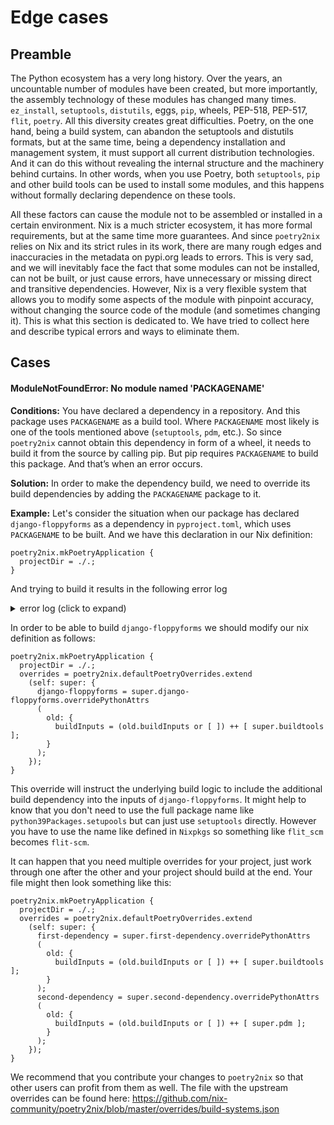 # Edge cases

## Preamble

The Python ecosystem has a very long history.
Over the years, an uncountable number of modules have been created, but more importantly, the assembly technology of these modules has changed many times.
`ez_install`, `setuptools`, `distutils`, eggs, `pip`, wheels, PEP-518, PEP-517, `flit`, `poetry`.
All this diversity creates great difficulties.
Poetry, on the one hand, being a build system, can abandon the setuptools and distutils formats, but at the same time, being a dependency installation and management system, it must support all current distribution technologies.
And it can do this without revealing the internal structure and the machinery behind curtains.
In other words, when you use Poetry, both `setuptools`, `pip` and other build tools can be used to install some modules, and this happens without formally declaring dependence on these tools.

All these factors can cause the module not to be assembled or installed in a certain environment.
Nix is a much stricter ecosystem, it has more formal requirements, but at the same time more guarantees.
And since `poetry2nix` relies on Nix and its strict rules in its work, there are many rough edges and inaccuracies in the metadata on pypi.org leads to errors.
This is very sad, and we will inevitably face the fact that some modules can not be installed, can not be built, or just cause errors, have unnecessary or missing direct and transitive dependencies.
However, Nix is a very flexible system that allows you to modify some aspects of the module with pinpoint accuracy, without changing the source code of the module (and sometimes changing it).
This is what this section is dedicated to.
We have tried to collect here and describe typical errors and ways to eliminate them.

## Cases

#### ModuleNotFoundError: No module named 'PACKAGENAME'

**Conditions:** You have declared a dependency in a repository.
And this package uses `PACKAGENAME` as a build tool. Where `PACKAGENAME` most likely is one of the tools mentioned above (`setuptools`, `pdm`, etc.).
So since `poetry2nix` cannot obtain this dependency in form of a wheel, it needs to build it from the source by calling pip.
But pip requires `PACKAGENAME` to build this package. And that’s when an error occurs.

**Solution:** In order to make the dependency build, we need to override its build dependencies by adding the `PACKAGENAME` package to it.

**Example:** Let's consider the situation when our package has declared `django-floppyforms` as a dependency in `pyproject.toml`, which uses `PACKAGENAME` to be built.
And we have this declaration in our Nix definition:

```
poetry2nix.mkPoetryApplication {
  projectDir = ./.;
}
```

And trying to build it results in the following error log
<details>
  <summary>error log (click to expand)</summary>

```
Sourcing python-remove-tests-dir-hook
Sourcing python-catch-conflicts-hook.sh
Sourcing python-remove-bin-bytecode-hook.sh
Sourcing pip-install-hook
Using pipInstallPhase
Sourcing python-imports-check-hook.sh
Using pythonImportsCheckPhase
Sourcing python-namespaces-hook
Sourcing pip-build-hook
Using pipBuildPhase
Using pipShellHook
@nix { "action": "setPhase", "phase": "unpackPhase" }
unpacking sources
unpacking source archive /nix/store/w1gk95sf5lknw0mxav5gsvcijcwfqkwh-django-floppyforms-1.9.0.tar.gz
source root is django-floppyforms-1.9.0
setting SOURCE_DATE_EPOCH to timestamp 1589942379 of file django-floppyforms-1.9.0/setup.cfg
@nix { "action": "setPhase", "phase": "patchPhase" }
patching sources
@nix { "action": "setPhase", "phase": "configurePhase" }
configuring
no configure script, doing nothing
@nix { "action": "setPhase", "phase": "buildPhase" }
building
Executing pipBuildPhase
Creating a wheel...
WARNING: The directory '/homeless-shelter/.cache/pip' or its parent directory is not owned or is not writable by the current user. The cache has been disabled. Check the permissions and owner of that directory. If executing pip with sudo, you should use sudo's -H flag.
Processing /build/django-floppyforms-1.9.0
  Running command Preparing metadata (pyproject.toml)
  Preparing metadata (pyproject.toml) ... done
ERROR: Exception:
Traceback (most recent call last):
  File "/nix/store/85xz0a1v6kk26c8a78pckbylhkdmlb6g-python3.10-pip-22.2.2/lib/python3.10/site-packages/pip/_internal/cli/base_command.py", line 167, in exc_logging_wrapper
    status = run_func(*args)
  File "/nix/store/85xz0a1v6kk26c8a78pckbylhkdmlb6g-python3.10-pip-22.2.2/lib/python3.10/site-packages/pip/_internal/cli/req_command.py", line 247, in wrapper
    return func(self, options, args)
  File "/nix/store/85xz0a1v6kk26c8a78pckbylhkdmlb6g-python3.10-pip-22.2.2/lib/python3.10/site-packages/pip/_internal/commands/wheel.py", line 145, in run
    requirement_set = resolver.resolve(reqs, check_supported_wheels=True)
  File "/nix/store/85xz0a1v6kk26c8a78pckbylhkdmlb6g-python3.10-pip-22.2.2/lib/python3.10/site-packages/pip/_internal/resolution/resolvelib/resolver.py", line 73, in resolve
    collected = self.factory.collect_root_requirements(root_reqs)
  File "/nix/store/85xz0a1v6kk26c8a78pckbylhkdmlb6g-python3.10-pip-22.2.2/lib/python3.10/site-packages/pip/_internal/resolution/resolvelib/factory.py", line 491, in collect_root_requirements
    req = self._make_requirement_from_install_req(
  File "/nix/store/85xz0a1v6kk26c8a78pckbylhkdmlb6g-python3.10-pip-22.2.2/lib/python3.10/site-packages/pip/_internal/resolution/resolvelib/factory.py", line 453, in _make_requirement_from_install_req
    cand = self._make_candidate_from_link(
  File "/nix/store/85xz0a1v6kk26c8a78pckbylhkdmlb6g-python3.10-pip-22.2.2/lib/python3.10/site-packages/pip/_internal/resolution/resolvelib/factory.py", line 206, in _make_candidate_from_link
    self._link_candidate_cache[link] = LinkCandidate(
  File "/nix/store/85xz0a1v6kk26c8a78pckbylhkdmlb6g-python3.10-pip-22.2.2/lib/python3.10/site-packages/pip/_internal/resolution/resolvelib/candidates.py", line 297, in __init__
    super().__init__(
  File "/nix/store/85xz0a1v6kk26c8a78pckbylhkdmlb6g-python3.10-pip-22.2.2/lib/python3.10/site-packages/pip/_internal/resolution/resolvelib/candidates.py", line 162, in __init__
    self.dist = self._prepare()
  File "/nix/store/85xz0a1v6kk26c8a78pckbylhkdmlb6g-python3.10-pip-22.2.2/lib/python3.10/site-packages/pip/_internal/resolution/resolvelib/candidates.py", line 231, in _prepare
    dist = self._prepare_distribution()
  File "/nix/store/85xz0a1v6kk26c8a78pckbylhkdmlb6g-python3.10-pip-22.2.2/lib/python3.10/site-packages/pip/_internal/resolution/resolvelib/candidates.py", line 308, in _prepare_distribution
    return preparer.prepare_linked_requirement(self._ireq, parallel_builds=True)
  File "/nix/store/85xz0a1v6kk26c8a78pckbylhkdmlb6g-python3.10-pip-22.2.2/lib/python3.10/site-packages/pip/_internal/operations/prepare.py", line 438, in prepare_linked_requirement
    return self._prepare_linked_requirement(req, parallel_builds)
  File "/nix/store/85xz0a1v6kk26c8a78pckbylhkdmlb6g-python3.10-pip-22.2.2/lib/python3.10/site-packages/pip/_internal/operations/prepare.py", line 524, in _prepare_linked_requirement
    dist = _get_prepared_distribution(
  File "/nix/store/85xz0a1v6kk26c8a78pckbylhkdmlb6g-python3.10-pip-22.2.2/lib/python3.10/site-packages/pip/_internal/operations/prepare.py", line 68, in _get_prepared_distribution
    abstract_dist.prepare_distribution_metadata(
  File "/nix/store/85xz0a1v6kk26c8a78pckbylhkdmlb6g-python3.10-pip-22.2.2/lib/python3.10/site-packages/pip/_internal/distributions/sdist.py", line 61, in prepare_distribution_metadata
    self.req.prepare_metadata()
  File "/nix/store/85xz0a1v6kk26c8a78pckbylhkdmlb6g-python3.10-pip-22.2.2/lib/python3.10/site-packages/pip/_internal/req/req_install.py", line 533, in prepare_metadata
    self.metadata_directory = generate_metadata(
  File "/nix/store/85xz0a1v6kk26c8a78pckbylhkdmlb6g-python3.10-pip-22.2.2/lib/python3.10/site-packages/pip/_internal/operations/build/metadata.py", line 35, in generate_metadata
    distinfo_dir = backend.prepare_metadata_for_build_wheel(metadata_dir)
  File "/nix/store/85xz0a1v6kk26c8a78pckbylhkdmlb6g-python3.10-pip-22.2.2/lib/python3.10/site-packages/pip/_internal/utils/misc.py", line 706, in prepare_metadata_for_build_wheel
    return super().prepare_metadata_for_build_wheel(
  File "/nix/store/85xz0a1v6kk26c8a78pckbylhkdmlb6g-python3.10-pip-22.2.2/lib/python3.10/site-packages/pip/_vendor/pep517/wrappers.py", line 188, in prepare_metadata_for_build_wheel
    return self._call_hook('prepare_metadata_for_build_wheel', {
  File "/nix/store/85xz0a1v6kk26c8a78pckbylhkdmlb6g-python3.10-pip-22.2.2/lib/python3.10/site-packages/pip/_vendor/pep517/wrappers.py", line 332, in _call_hook
    raise BackendUnavailable(data.get('traceback', ''))
pip._vendor.pep517.wrappers.BackendUnavailable: Traceback (most recent call last):
  File "/nix/store/85xz0a1v6kk26c8a78pckbylhkdmlb6g-python3.10-pip-22.2.2/lib/python3.10/site-packages/pip/_vendor/pep517/in_process/_in_process.py", line 89, in _build_backend
    obj = import_module(mod_path)
  File "/nix/store/qc8rlhdcdxaf6dwbvv0v4k50w937fyzj-python3-3.10.8/lib/python3.10/importlib/__init__.py", line 126, in import_module
    return _bootstrap._gcd_import(name[level:], package, level)
  File "<frozen importlib._bootstrap>", line 1050, in _gcd_import
  File "<frozen importlib._bootstrap>", line 1027, in _find_and_load
  File "<frozen importlib._bootstrap>", line 992, in _find_and_load_unlocked
  File "<frozen importlib._bootstrap>", line 241, in _call_with_frames_removed
  File "<frozen importlib._bootstrap>", line 1050, in _gcd_import
  File "<frozen importlib._bootstrap>", line 1027, in _find_and_load
  File "<frozen importlib._bootstrap>", line 1004, in _find_and_load_unlocked
ModuleNotFoundError: No module named 'setuptools'

error (ignored): error: cannot unlink '/tmp/nix-build-python3.10-django-4.1.3.drv-1/Django-4.1.3': Directory not empty
error: 1 dependencies of derivation '/nix/store/hz4b87s99s1lwiz2m0vwilhlh6rlfj64-python3-3.10.8-env.drv' failed to build
error: 1 dependencies of derivation '/nix/store/60gaxbdf11lhaj9xg50cf0rr6x5v8v1z-nix-shell-env.drv' failed to build
```

As you can see on the fourth last line it's missing `setupools` which in this case is our missing `PACKAGENAME`.

</details>

In order to be able to build `django-floppyforms` we should modify our nix definition as follows:

```
poetry2nix.mkPoetryApplication {
  projectDir = ./.;
  overrides = poetry2nix.defaultPoetryOverrides.extend
    (self: super: {
      django-floppyforms = super.django-floppyforms.overridePythonAttrs
      (
        old: {
          buildInputs = (old.buildInputs or [ ]) ++ [ super.buildtools ];
        }
      );
    });
}
```

This override will instruct the underlying build logic to include the additional build dependency into the inputs of `django-floppyforms`.
It might help to know that you don't need to use the full package name like `python39Packages.setupools` but can just use `setuptools` directly.
However you have to use the name like defined in `Nixpkgs` so something like `flit_scm` becomes `flit-scm`.

It can happen that you need multiple overrides for your project, just work through one after the other and your project should build at the end.
Your file might then look something like this:

```
poetry2nix.mkPoetryApplication {
  projectDir = ./.;
  overrides = poetry2nix.defaultPoetryOverrides.extend
    (self: super: {
      first-dependency = super.first-dependency.overridePythonAttrs
      (
        old: {
          buildInputs = (old.buildInputs or [ ]) ++ [ super.buildtools ];
        }
      );
      second-dependency = super.second-dependency.overridePythonAttrs
      (
        old: {
          buildInputs = (old.buildInputs or [ ]) ++ [ super.pdm ];
        }
      );
    });
}
```

We recommend that you contribute your changes to `poetry2nix` so that other users can profit from them as well.
The file with the upstream overrides can be found here: https://github.com/nix-community/poetry2nix/blob/master/overrides/build-systems.json
